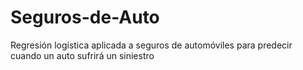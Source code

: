 # Seguros-de-Auto
Regresión logística aplicada a seguros de automóviles para predecir cuando un auto sufrirá un siniestro 
